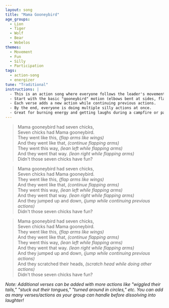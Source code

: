 ```yaml
---
layout: song
title: "Mama Gooneybird"
age_groups:
  - Lion
  - Tiger
  - Wolf
  - Bear
  - Webelos
themes:
  - Movement
  - Fun
  - Silly
  - Participation
tags:
  - action-song
  - energizer
tune: "Traditional"
instructions: |
  - This is an action song where everyone follows the leader's movements.
  - Start with the basic "gooneybird" motion (elbows bent at sides, flapping arms like wings).
  - Each verse adds a new action while continuing previous actions.
  - By the end, everyone is doing multiple silly actions at once.
  - Great for burning energy and getting laughs during a campfire or pack meeting.
---
```


> Mama gooneybird had seven chicks,  
> Seven chicks had Mama gooneybird.  
> They went like this, *(flap arms like wings)*  
> And they went like that, *(continue flapping arms)*  
> They went this way, *(lean left while flapping arms)*  
> And they went that way. *(lean right while flapping arms)*  
> Didn't those seven chicks have fun?

> Mama gooneybird had seven chicks,  
> Seven chicks had Mama gooneybird.  
> They went like this, *(flap arms like wings)*  
> And they went like that, *(continue flapping arms)*  
> They went this way, *(lean left while flapping arms)*  
> And they went that way. *(lean right while flapping arms)*  
> And they jumped up and down, *(jump while continuing previous actions)*  
> Didn't those seven chicks have fun?

> Mama gooneybird had seven chicks,  
> Seven chicks had Mama gooneybird.  
> They went like this, *(flap arms like wings)*  
> And they went like that, *(continue flapping arms)*  
> They went this way, *(lean left while flapping arms)*  
> And they went that way. *(lean right while flapping arms)*  
> And they jumped up and down, *(jump while continuing previous actions)*  
> And they scratched their heads, *(scratch head while doing other actions)*  
> Didn't those seven chicks have fun?

*Note: Additional verses can be added with more actions like "wiggled their tails," "stuck out their tongues," "turned around in circles," etc. You can add as many verses/actions as your group can handle before dissolving into laughter!*
